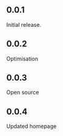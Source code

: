## 0.0.1
Initial release.

## 0.0.2
Optimisation

## 0.0.3 
Open source 

## 0.0.4
Updated homepage
